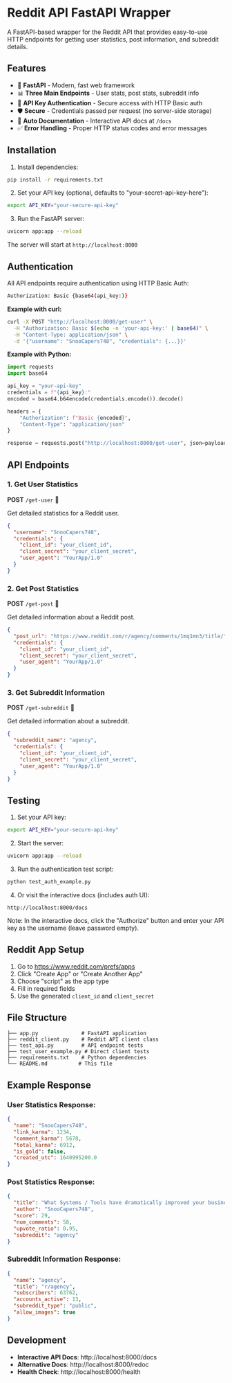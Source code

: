 # Reddit API FastAPI Wrapper

A FastAPI-based wrapper for the Reddit API that provides easy-to-use HTTP endpoints for getting user statistics, post information, and subreddit details.

## Features

- 🚀 **FastAPI** - Modern, fast web framework
- 📊 **Three Main Endpoints** - User stats, post stats, subreddit info
- 🔐 **API Key Authentication** - Secure access with HTTP Basic auth
- 🛡️ **Secure** - Credentials passed per request (no server-side storage)
- 📝 **Auto Documentation** - Interactive API docs at `/docs`
- ✅ **Error Handling** - Proper HTTP status codes and error messages

## Installation

1. Install dependencies:
```bash
pip install -r requirements.txt
```

2. Set your API key (optional, defaults to "your-secret-api-key-here"):
```bash
export API_KEY="your-secure-api-key"
```

3. Run the FastAPI server:
```bash
uvicorn app:app --reload
```

The server will start at `http://localhost:8000`

## Authentication

All API endpoints require authentication using HTTP Basic Auth:

```bash
Authorization: Basic {base64(api_key:)}
```

**Example with curl:**
```bash
curl -X POST "http://localhost:8000/get-user" \
  -H "Authorization: Basic $(echo -n 'your-api-key:' | base64)" \
  -H "Content-Type: application/json" \
  -d '{"username": "SnooCapers748", "credentials": {...}}'
```

**Example with Python:**
```python
import requests
import base64

api_key = "your-api-key"
credentials = f"{api_key}:"
encoded = base64.b64encode(credentials.encode()).decode()

headers = {
    "Authorization": f"Basic {encoded}",
    "Content-Type": "application/json"
}

response = requests.post("http://localhost:8000/get-user", json=payload, headers=headers)
```

## API Endpoints

### 1. Get User Statistics
**POST** `/get-user` 🔐

Get detailed statistics for a Reddit user.

```json
{
  "username": "SnooCapers748",
  "credentials": {
    "client_id": "your_client_id",
    "client_secret": "your_client_secret",
    "user_agent": "YourApp/1.0"
  }
}
```

### 2. Get Post Statistics
**POST** `/get-post` 🔐

Get detailed information about a Reddit post.

```json
{
  "post_url": "https://www.reddit.com/r/agency/comments/1mq1mn3/title/",
  "credentials": {
    "client_id": "your_client_id",
    "client_secret": "your_client_secret",
    "user_agent": "YourApp/1.0"
  }
}
```

### 3. Get Subreddit Information
**POST** `/get-subreddit` 🔐

Get detailed information about a subreddit.

```json
{
  "subreddit_name": "agency",
  "credentials": {
    "client_id": "your_client_id",
    "client_secret": "your_client_secret", 
    "user_agent": "YourApp/1.0"
  }
}
```

## Testing

1. Set your API key:
```bash
export API_KEY="your-secure-api-key"
```

2. Start the server:
```bash
uvicorn app:app --reload
```

3. Run the authentication test script:
```bash
python test_auth_example.py
```

4. Or visit the interactive docs (includes auth UI):
```
http://localhost:8000/docs
```

Note: In the interactive docs, click the "Authorize" button and enter your API key as the username (leave password empty).

## Reddit App Setup

1. Go to https://www.reddit.com/prefs/apps
2. Click "Create App" or "Create Another App"
3. Choose "script" as the app type
4. Fill in required fields
5. Use the generated `client_id` and `client_secret`

## File Structure

```
├── app.py              # FastAPI application
├── reddit_client.py    # Reddit API client class
├── test_api.py         # API endpoint tests
├── test_user_example.py # Direct client tests
├── requirements.txt    # Python dependencies
└── README.md          # This file
```

## Example Response

### User Statistics Response:
```json
{
  "name": "SnooCapers748",
  "link_karma": 1234,
  "comment_karma": 5678,
  "total_karma": 6912,
  "is_gold": false,
  "created_utc": 1640995200.0
}
```

### Post Statistics Response:
```json
{
  "title": "What Systems / Tools have dramatically improved your business?",
  "author": "SnooCapers748",
  "score": 29,
  "num_comments": 58,
  "upvote_ratio": 0.95,
  "subreddit": "agency"
}
```

### Subreddit Information Response:
```json
{
  "name": "agency",
  "title": "r/agency",
  "subscribers": 63762,
  "accounts_active": 13,
  "subreddit_type": "public",
  "allow_images": true
}
```

## Development

- **Interactive API Docs**: http://localhost:8000/docs
- **Alternative Docs**: http://localhost:8000/redoc
- **Health Check**: http://localhost:8000/health
